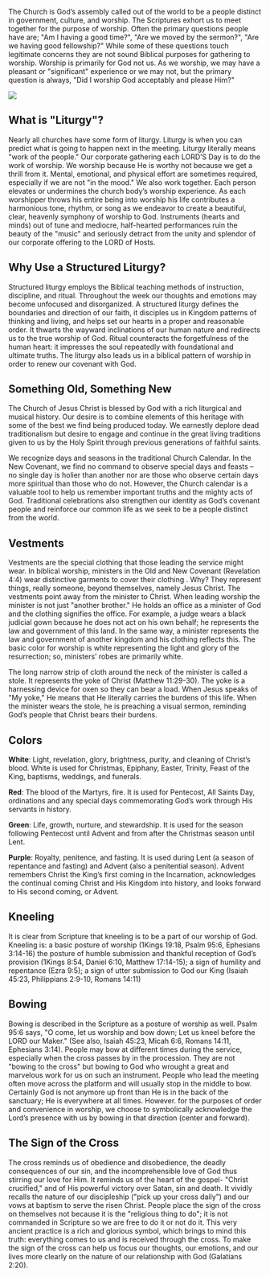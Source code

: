 <span>T</span>he Church is God’s assembly called out of the world to be a people distinct in government,
culture, and worship. The Scriptures exhort us to meet together for the purpose of worship.
Often the primary questions people have are; "Am I having a good time?", "Are we moved by
the sermon?", "Are we having good fellowship?" While some of these questions touch legitimate
concerns they are not sound Biblical purposes for gathering to worship. Worship is primarily
for God not us. As we worship, we may have a pleasant or "significant" experience or we may
not, but the primary question is always, "Did I worship God acceptably and please Him?"

<div class="img-block">
  <img src="/images/ctk-sacristry.jpeg" />
</div>

## What is "Liturgy"?

Nearly all churches have some form of liturgy. Liturgy is when you can predict what is
going to happen next in the meeting. Liturgy literally means "work of the people." Our
corporate gathering each LORD’S Day is to do the work of worship. We worship because He is
worthy not because we get a thrill from it. Mental, emotional, and physical effort are
sometimes required, especially if we are not "in the mood." We also work together. Each
person elevates or undermines the church body’s worship experience. As each worshipper
throws his entire being into worship his life contributes a harmonious tone, rhythm, or
song as we endeavor to create a beautiful, clear, heavenly symphony of worship to God.
Instruments (hearts and minds) out of tune and mediocre, half-hearted performances ruin
the beauty of the "music" and seriously detract from the unity and splendor of our
corporate offering to the LORD of Hosts.

## Why Use a Structured Liturgy?

Structured liturgy employs the Biblical teaching methods of instruction, discipline, and
ritual. Throughout the week our thoughts and emotions may become unfocused and disorganized.
A structured liturgy defines the boundaries and direction of our faith, it disciples us
in Kingdom patterns of thinking and living, and helps set our hearts in a proper and
reasonable order. It thwarts the wayward inclinations of our human nature and redirects
us to the true worship of God. Ritual counteracts the forgetfulness of the human heart:
it impresses the soul repeatedly with foundational and ultimate truths. The liturgy also
leads us in a biblical pattern of worship in order to renew our covenant with God.

## Something Old, Something New

The Church of Jesus Christ is blessed by God with a rich liturgical and musical history. Our
desire is to combine elements of this heritage with some of the best we find being produced
today. We earnestly deplore dead traditionalism but desire to engage and continue in the great
living traditions given to us by the Holy Spirit through previous generations of faithful saints.

We recognize days and seasons in the traditional Church Calendar. In the New Covenant, we find
no command to observe special days and feasts – no single day is holier than another nor are
those who observe certain days more spiritual than those who do not. However, the Church
calendar is a valuable tool to help us remember important truths and the mighty acts of God.
Traditional celebrations also strengthen our identity as God’s covenant people and reinforce
our common life as we seek to be a people distinct from the world.

## Vestments

Vestments are the special clothing that those leading the service might wear. In biblical
worship, ministers in the Old and New Covenant (Revelation 4:4) wear distinctive garments to
cover their clothing . Why? They represent things, really someone, beyond themselves, namely
Jesus Christ. The vestments point away from the minister to Christ. When leading worship the
minister is not just "another brother." He holds an office as a minister of God and the
clothing signifies the office. For example, a judge wears a black judicial gown because he
does not act on his own behalf; he represents the law and government of this land. In the same
way, a minister represents the law and government of another kingdom and his clothing reflects
this. The basic color for worship is white representing the light and glory of the resurrection;
so, ministers’ robes are primarily white.

The long narrow strip of cloth around the neck of the minister is called a stole. It represents
the yoke of Christ (Matthew 11:29-30). The yoke is a harnessing device for oxen so they can
bear a load. When Jesus speaks of "My yoke," He means that He literally carries the burdens
of this life. When the minister wears the stole, he is preaching a visual sermon, reminding
God’s people that Christ bears their burdens.

## Colors

**White**: Light, revelation, glory, brightness, purity, and cleaning of Christ’s blood. White
is used for Christmas, Epiphany, Easter, Trinity, Feast of the King, baptisms, weddings,
and funerals.

**Red**: The blood of the Martyrs, fire. It is used for Pentecost, All Saints Day, ordinations
and any special days commemorating God’s work through His servants in history.

**Green**: Life, growth, nurture, and stewardship. It is used for the season following Pentecost
until Advent and from after the Christmas season until Lent.

**Purple**: Royalty, penitence, and fasting. It is used during Lent (a season of repentance and
fasting) and Advent (also a penitential season). Advent remembers Christ the King’s first
coming in the Incarnation, acknowledges the continual coming Christ and His Kingdom into
history, and looks forward to His second coming, or Advent.

## Kneeling

It is clear from Scripture that kneeling is to be a part of our worship of God. Kneeling is:
a basic posture of worship (1Kings 19:18, Psalm 95:6, Ephesians 3:14-16) the posture of
humble submission and thankful reception of God’s provision (1Kings 8:54, Daniel 6:10,
Matthew 17:14-15); a sign of humility and repentance (Ezra 9:5); a sign of utter submission
to God our King (Isaiah 45:23, Philippians 2:9-10, Romans 14:11)

## Bowing

Bowing is described in the Scripture as a posture of worship as well. Psalm 95:6 says,
"O come, let us worship and bow down; Let us kneel before the LORD our Maker." (See also,
Isaiah 45:23, Micah 6:6, Romans 14:11, Ephesians 3:14). People may bow at different times
during the service, especially when the cross passes by in the procession. They are not
"bowing to the cross" but bowing to God who wrought a great and marvelous work for us on
such an instrument. People who lead the meeting often move across the platform and will
usually stop in the middle to bow. Certainly God is not anymore up front than He is in
the back of the sanctuary; He is everywhere at all times. However. for the purposes of
order and convenience in worship, we choose to symbolically acknowledge the Lord’s presence
with us by bowing in that direction (center and forward).

## The Sign of the Cross

The cross reminds us of obedience and disobedience, the deadly consequences of our sin,
and the incomprehensible love of God thus stirring our love for Him. It reminds us of the
heart of the gospel- "Christ crucified," and of His powerful victory over Satan, sin and
death. It vividly recalls the nature of our discipleship ("pick up your cross daily")
and our vows at baptism to serve the risen Christ. People place the sign of the cross on
themselves not because it is the "religious thing to do"; it is not commanded in
Scripture so we are free to do it or not do it. This very ancient practice is a rich and
glorious symbol, which brings to mind this truth: everything comes to us and is received
through the cross. To make the sign of the cross can help us focus our thoughts, our
emotions, and our lives more clearly on the nature of our relationship with God
(Galatians 2:20).